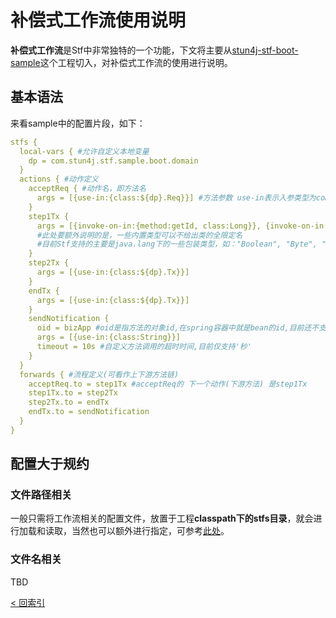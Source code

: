 # 补偿式工作流使用说明
**补偿式工作流**是Stf中非常独特的一个功能，下文将主要从[stun4j-stf-boot-sample](https://github.com/stun4j/stun4j-stf/tree/main/stun4j-stf-sample/stun4j-stf-boot-sample)这个工程切入，对补偿式工作流的使用进行说明。
## 基本语法
来看sample中的配置片段，如下：
```yml
stfs {
  local-vars { #允许自定义本地变量
    dp = com.stun4j.stf.sample.boot.domain
  }
  actions { #动作定义
    acceptReq { #动作名，即方法名
      args = [{use-in:{class:${dp}.Req}}] #方法参数 use-in表示入参类型为com.stun4j.stf.sample.boot.domain.Req,dp变量简化了表达
    }
    step1Tx {
      args = [{invoke-on-in:{method:getId, class:Long}}, {invoke-on-in:{method:getReqId, class:String}}] #invoke-on-in表示入参取值会通过施加在入参对象上的反射来获得,method和class是反射的必要元素，其义自现
      #此处要额外说明的是，一些内置类型可以不给出类的全限定名
      #目前Stf支持的主要是java.lang下的一些包装类型，如："Boolean", "Byte", "Character", "Double", "Float", "Integer", "Long", "Short", "String"
    }
    step2Tx {
      args = [{use-in:{class:${dp}.Tx}}]
    }
    endTx {
      args = [{use-in:{class:${dp}.Tx}}]
    }
    sendNotification {
      oid = bizApp #oid是指方法的对象id,在spring容器中就是bean的id,目前还不支持静态方法的调用
      args = [{use-in:{class:String}}]
      timeout = 10s #自定义方法调用的超时时间,目前仅支持'秒'
    }
  }
  forwards { #流程定义(可看作上下游方法链)
    acceptReq.to = step1Tx #acceptReq的 下一个动作(下游方法) 是step1Tx
    step1Tx.to = step2Tx
    step2Tx.to = endTx
    endTx.to = sendNotification
  }
}
```
## 配置大于规约
### 文件路径相关
一般只需将工作流相关的配置文件，放置于工程**classpath下的stfs目录**，就会进行加载和读取，当然也可以额外进行指定，可参考[此处](https://github.com/stun4j/stun4j-stf/tree/main/stun4j-stf-spring-boot-starter#21-%25E8%25A1%25A5%25E5%2581%25BF%25E5%25BC%258F%25E5%25B7%25A5%25E4%25BD%259C%25E6%25B5%2581-%25E7%259B%25B8%25E5%2585%25B3%25E9%2585%258D%25E7%25BD%25AE)。
### 文件名相关
TBD

[< 回索引](../README.md)